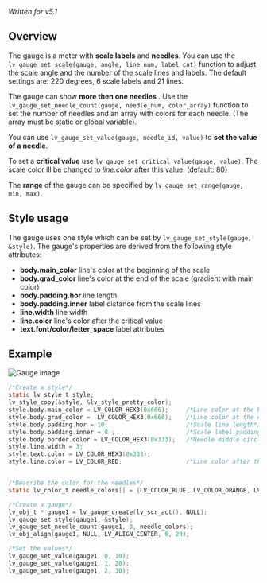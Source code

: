 _Written for v5.1_
## Overview

The gauge is a meter with **scale labels** and **needles**. You can use the `lv_gauge_set_scale(gauge, angle, line_num, label_cnt)` function to adjust the scale angle and the number of the scale lines and labels. The default settings are:  220 degrees, 6 scale labels and 21 lines.

The gauge can show **more then one needles** . Use the `lv_gauge_set_needle_count(gauge, needle_num, color_array)` function to set the number of needles and an array with colors for each needle. (The array must be static or global variable).

You can use `lv_gauge_set_value(gauge, needle_id, value)` to **set the value of a needle**.

To set a **critical value** use `lv_gauge_set_critical_value(gauge, value)`. The scale color ill be changed to _line.color_ after this value. (default: 80)

The **range** of the gauge can be specified by `lv_gauge_set_range(gauge, min, max)`.

## Style usage

The gauge uses one style which can be set by `lv_gauge_set_style(gauge, &style)`. The gauge's properties are derived from the following style attributes:

- **body.main_color** line's color at the beginning of the scale
- **body.grad_color** line's color at the end of the scale (gradient with main color)
- **body.padding.hor** line length
- **body.padding.inner** label distance from the scale lines 
- **line.width** line width
- **line.color** line's color after the critical value
- **text.font/color/letter_space** label attributes

## Example

![Gauge image](http://docs.littlevgl.com/img/gauge-lv_gauge.png)
```c
/*Create a style*/
static lv_style_t style;
lv_style_copy(&style, &lv_style_pretty_color);
style.body.main_color = LV_COLOR_HEX3(0x666);     /*Line color at the beginning*/
style.body.grad_color =  LV_COLOR_HEX3(0x666);    /*Line color at the end*/
style.body.padding.hor = 10;                      /*Scale line length*/
style.body.padding.inner = 8 ;                    /*Scale label padding*/
style.body.border.color = LV_COLOR_HEX3(0x333);   /*Needle middle circle color*/
style.line.width = 3;
style.text.color = LV_COLOR_HEX3(0x333);
style.line.color = LV_COLOR_RED;                  /*Line color after the critical value*/


/*Describe the color for the needles*/
static lv_color_t needle_colors[] = {LV_COLOR_BLUE, LV_COLOR_ORANGE, LV_COLOR_PURPLE};

/*Create a gauge*/
lv_obj_t * gauge1 = lv_gauge_create(lv_scr_act(), NULL);
lv_gauge_set_style(gauge1, &style);
lv_gauge_set_needle_count(gauge1, 3, needle_colors);
lv_obj_align(gauge1, NULL, LV_ALIGN_CENTER, 0, 20);

/*Set the values*/
lv_gauge_set_value(gauge1, 0, 10);
lv_gauge_set_value(gauge1, 1, 20);
lv_gauge_set_value(gauge1, 2, 30);
```
